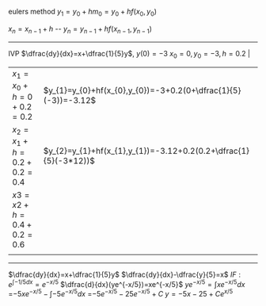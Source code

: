 eulers method
$y_{1}=y_{0}+hm_{0}=y_{0}+hf(x_{0},y_{0})$

$x_{n}=x_{n-1}+h$  -- $y_{n}=y_{n-1}+hf(x_{n-1},y_{n-1})$
___
IVP
$\dfrac{dy}{dx}=x+\dfrac{1}{5}y$, $y(0)=-3$
$x_{0}=0,y_{0}=-3,h=0.2$ | 

|                             |                                                                |
| --------------------------- | -------------------------------------------------------------- |
| $x_{1}=x_{0}+h=0+0.2=0.2$   | $y_{1}=y_{0}+hf(x_{0},y_{0})=-3+0.2(0+\dfrac{1}{5}(-3))=-3.12$ |
| $x_{2}=x_{1}+h=0.2+0.2=0.4$ | $y_{2}=y_{1}+hf(x_{1},y_{1})=-3.12+0.2(0.2+\dfrac{1}{5}(-3*12))$                                                               |
| $x3=x2+h=0.4+0.2=0.6$                            |                                                                |
|                             |                                                                |
___
$\dfrac{dy}{dx}=x+\dfrac{1}{5}y$
$\dfrac{dy}{dx}-\dfrac{y}{5}=x$
$IF: e^{\int -1/5 dx}=e^{-x/5}$
$\dfrac{d}{dx}(ye^{-x/5})=xe^{-x/5}$
$ye^{-x/5}=\int xe^{-x/5}dx$
	=$-5xe^{-x/5}-\int-5e^{-x/5}dx$
	=$-5e^{-x/5}-25e^{-x/5}+C$
$y=-5x-25+Ce^{x/5}$


